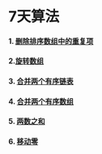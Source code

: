 
# 7天算法

#### 1. [删除排序数组中的重复项](./remove-duplicates-from-sorted-array.md)

#### 2.[旋转数组](./rotate-array.md)

#### 3. [合并两个有序链表](./merge-two-sorted-lists.md)
#### 4. [合并两个有序数组](./merge-two-sorted-array.md)

#### 5. [两数之和](./two-sum.md)
#### 6. [移动零](./move-zeroes.md)


